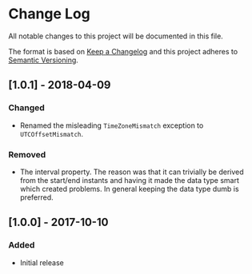 # Change Log
All notable changes to this project will be documented in this file.

The format is based on [Keep a Changelog](http://keepachangelog.com/en/1.0.0/)
and this project adheres to [Semantic Versioning](http://semver.org/spec/v2.0.0.html).

## [1.0.1] - 2018-04-09
### Changed
  * Renamed the misleading `TimeZoneMismatch` exception to `UTCOffsetMismatch`.

### Removed
  * The interval property. The reason was that it can trivially be derived from the start/end instants and having it made the data type smart which created problems. In general keeping the data type dumb is preferred.

## [1.0.0] - 2017-10-10
### Added
  * Initial release
